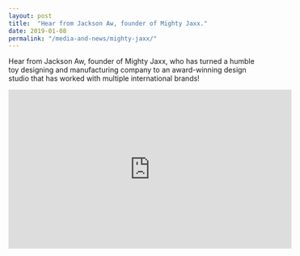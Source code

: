 ```yaml
---
layout: post
title:  "Hear from Jackson Aw, founder of Mighty Jaxx."
date: 2019-01-08
permalink: "/media-and-news/mighty-jaxx/"
---
```


Hear from Jackson Aw, founder of Mighty Jaxx, who has turned a humble toy designing and manufacturing company to an award-winning design studio that has worked with multiple international brands!

<div class="bp-youtube">
      <iframe width="560" height="315" src="https://www.youtube.com/embed/b--dqUVCQCQ" frameborder="0" allow="autoplay; encrypted-media" allowfullscreen></iframe>
</div>
